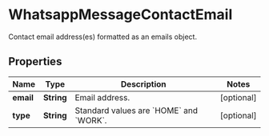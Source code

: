 

# WhatsappMessageContactEmail

Contact email address(es) formatted as an emails object.

## Properties

| Name | Type | Description | Notes |
|------------ | ------------- | ------------- | -------------|
|**email** | **String** | Email address. |  [optional] |
|**type** | **String** | Standard values are &#x60;HOME&#x60; and &#x60;WORK&#x60;. |  [optional] |



